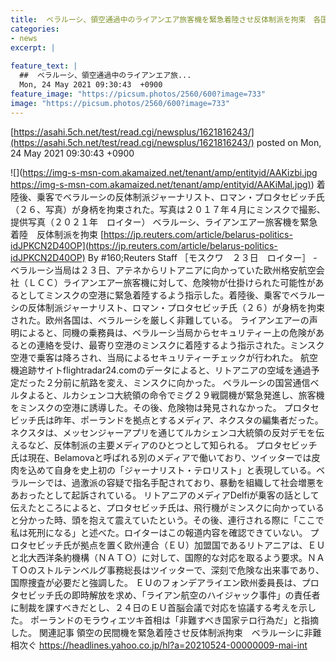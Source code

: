 ```yaml
---
title:  ベラルーシ、領空通過中のライアンエア旅客機を緊急着陸させ反体制派を拘束　各国から非難相次ぐ　EUは今夜の首脳会議で追加制裁協議へ  
categories:
- news
excerpt: |
  
feature_text: |
  ##  ベラルーシ、領空通過中のライアンエア旅...
  Mon, 24 May 2021 09:30:43  +0900
feature_image: "https://picsum.photos/2560/600?image=733"
image: "https://picsum.photos/2560/600?image=733"
---
```


[https://asahi.5ch.net/test/read.cgi/newsplus/1621816243/](https://asahi.5ch.net/test/read.cgi/newsplus/1621816243/)
posted on Mon, 24 May 2021 09:30:43  +0900

<!--more-->

![](https://img-s-msn-com.akamaized.net/tenant/amp/entityid/AAKizbi.jpg [https://img-s-msn-com.akamaized.net/tenant/amp/entityid/AAKiMal.jpg)](https://img-s-msn-com.akamaized.net/tenant/amp/entityid/AAKiMal.jpg)) 着陸後、乗客でベラルーシの反体制派ジャーナリスト、ロマン・プロタセビッチ氏（２６、写真）が身柄を拘束された。写真は２０１７年４月にミンスクで撮影、提供写真（２０２１年　ロイター） ベラルーシ、ライアンエアー旅客機を緊急着陸　反体制派を拘束 [https://jp.reuters.com/article/belarus-politics-idJPKCN2D40OP](https://jp.reuters.com/article/belarus-politics-idJPKCN2D40OP) By #160;Reuters Staff ［モスクワ　２３日　ロイター］ - ベラルーシ当局は２３日、アテネからリトアニアに向かっていた欧州格安航空会社（ＬＣＣ）ライアンエアー旅客機に対して、危険物が仕掛けられた可能性があるとしてミンスクの空港に緊急着陸するよう指示した。着陸後、乗客でベラルーシの反体制派ジャーナリスト、ロマン・プロタセビッチ氏（２６）が身柄を拘束された。欧州各国は、ベラルーシを厳しく非難している。 ライアンエアーの声明によると、同機の乗務員は、ベラルーシ当局からセキュリティー上の危険があるとの連絡を受け、最寄り空港のミンスクに着陸するよう指示された。ミンスク空港で乗客は降ろされ、当局によるセキュリティーチェックが行われた。 航空機追跡サイトflightradar24.comのデータによると、リトアニアの空域を通過予定だった２分前に航路を変え、ミンスクに向かった。 ベラルーシの国営通信ベルタよると、ルカシェンコ大統領の命令でミグ２９戦闘機が緊急発進し、旅客機をミンスクの空港に誘導した。その後、危険物は発見されなかった。 プロタセビッチ氏は昨年、ポーランドを拠点とするメディア、ネクスタの編集者だった。ネクスタは、メッセンジャーアプリを通じてルカシェンコ大統領の反対デモを伝えるなど、反体制派の主要メディアのひとつとして知られる。 プロタセビッチ氏は現在、Belamovaと呼ばれる別のメディアで働いており、ツイッターでは皮肉を込めて自身を史上初の「ジャーナリスト・テロリスト」と表現している。ベラルーシでは、過激派の容疑で指名手配されており、暴動を組織して社会増悪をあおったとして起訴されている。 リトアニアのメディアDelfiが乗客の話として伝えたところによると、プロタセビッチ氏は、飛行機がミンスクに向かっていると分かった時、頭を抱えて震えていたという。その後、連行される際に「ここで私は死刑になる」と述べた。ロイターはこの報道内容を確認できていない。 プロタセビッチ氏が拠点を置く欧州連合（ＥＵ）加盟国であるリトアニアは、ＥＵと北大西洋条約機構（ＮＡＴＯ）に対して、国際的な対応を取るよう要求。ＮＡＴＯのストルテンベルグ事務総長はツイッターで、深刻で危険な出来事であり、国際捜査が必要だと強調した。 ＥＵのフォンデアライエン欧州委員長は、プロタセビッチ氏の即時解放を求め、「ライアン航空のハイジャック事件」の責任者に制裁を課すべきだとし、２４日のＥＵ首脳会議で対応を協議する考えを示した。 ポーランドのモラウィエツキ首相は「非難すべき国家テロ行為だ」と指摘した。 関連記事 領空の民間機を緊急着陸させ反体制派拘束　ベラルーシに非難相次ぐ https://headlines.yahoo.co.jp/hl?a=20210524-00000009-mai-int
